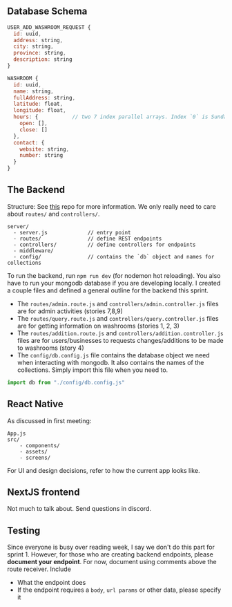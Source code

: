 ## Database Schema

```javascript
USER_ADD_WASHROOM_REQUEST {
  id: uuid,
  address: string,
  city: string,
  province: string,
  description: string
}
```

```javascript
WASHROOM {
  id: uuid,
  name: string,
  fullAddress: string,
  latitude: float,
  longitude: float,
  hours: {           // two 7 index parallel arrays. Index `0` is Sunday
    open: [],
    close: []
  },
  contact: {
    website: string,
    number: string
  }
}
```

## The Backend

Structure: See [this](https://github.com/geshan/expressjs-structure) repo for more information. We only really need to care about `routes/` and `controllers/`.
```
server/
  - server.js             // entry point
  - routes/               // define REST endpoints
  - controllers/          // define controllers for endpoints
  - middleware/
  - config/               // contains the `db` object and names for collections
```
To run the backend, run `npm run dev` (for nodemon hot reloading). You also have to run your mongodb
database if you are developing locally. I created a couple files and defined a general outline for the backend this sprint.
- The `routes/admin.route.js` and `controllers/admin.controller.js` files are for admin activities (stories 7,8,9)
- The `routes/query.route.js` and `controllers/query.controller.js` files are for getting information on washrooms (stories 1, 2, 3)
- The `routes/addition.route.js` and `controllers/addition.controller.js` files are for users/businesses to requests changes/additions to be made to washrooms (story 4)
- The `config/db.config.js` file contains the database object we need when interacting with mongodb. It also contains the names of the collections. Simply import this file when you need to.
```javascript
import db from "./config/db.config.js"
```

## React Native
As discussed in first meeting:
```
App.js
src/
    - components/
    - assets/
    - screens/
```
For UI and design decisions, refer to how the current app looks like.

## NextJS frontend
Not much to talk about. Send questions in discord.

## Testing
Since everyone is busy over reading week, I say we don't do this part for sprint 1. However, for those who are creating backend endpoints, please **document your endpoint**. For now, document using comments above the route receiver. Include
- What the endpoint does
- If the endpoint requires a `body`, `url params` or other data, please specify it
